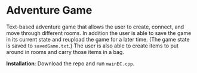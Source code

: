 # Adventure Game 

Text-based adventure game that allows the user to create, connect, and move through different rooms. In addition the user is able to save the game in its current state and reupload the game for a later time. (The game state is saved to ```savedGame.txt```.) The user is also able to create items to put around in rooms and carry those items in a bag.  

**Installation**: Download the repo and run ```mainEC.cpp```.

